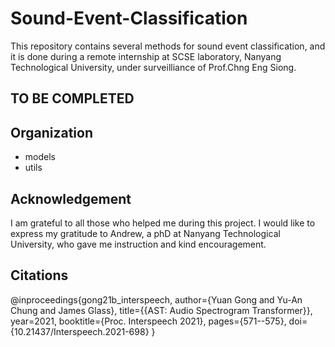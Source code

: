 # Sound-Event-Classification

This repository contains several methods for sound event classification, and it is done during a remote internship at SCSE laboratory, Nanyang Technological University, under surveilliance of Prof.Chng Eng Siong.

## TO BE COMPLETED

## Organization
* models
* utils


## Acknowledgement
  I am grateful to all those who helped me during this project. I would like to express my gratitude to Andrew, a phD at Nanyang Technological University, who gave me instruction and kind encouragement.

## Citations
@inproceedings{gong21b_interspeech,
  author={Yuan Gong and Yu-An Chung and James Glass},
  title={{AST: Audio Spectrogram Transformer}},
  year=2021,
  booktitle={Proc. Interspeech 2021},
  pages={571--575},
  doi={10.21437/Interspeech.2021-698}
}
